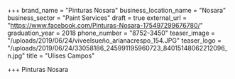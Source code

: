 +++
brand_name = "Pinturas Nosara"
business_location_name = "Nosara"
business_sector = "Paint Services"
draft = true
external_url = "https://www.facebook.com/Pinturas-Nosara-175497299676780/"
graduation_year = 2018
phone_number = "8752-3450"
teaser_image = "/uploads/2019/06/24/viveelsueño_arianacrespo_154.JPG"
teaser_logo = "/uploads/2019/06/24/33058186_245991195960723_84015148062212096_n.jpg"
title = "Ulises Campos"

+++
Pinturas Nosara